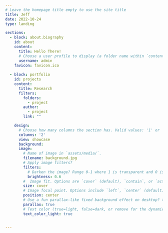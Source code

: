 ```yaml
---
# Leave the homepage title empty to use the site title
title: Jeff
date: 2022-10-24
type: landing

sections:
  - block: about.biography
    id: about
    content:
      title: Hello There!
      # Choose a user profile to display (a folder name within `content/authors/`)
      username: admin
    favicon: favicon.ico
      
  - block: portfolio
    id: projects
    content:
      title: Research
      filters:
        folders:
          - project
        author:
          - project
        link: ""

    design:
      # Choose how many columns the section has. Valid values: '1' or '2'.
      columns: '2'
      view: showcase
      background:
      image:
        # Name of image in `assets/media/`.
        filename: background.jpg
        # Apply image filters?
        filters:
          # Darken the image? Range 0-1 where 1 is transparent and 0 is opaque.
          brightness: 0.6
        #  Image fit. Options are `cover` (default), `contain`, or `actual` size.
        size: cover
        # Image focal point. Options include `left`, `center` (default), or `right`.
        position: center
        # Use a fun parallax-like fixed background effect on desktop? true/false
        parallax: true
        # Text color (true=light, false=dark, or remove for the dynamic theme color).
        text_color_light: true
      

---
```

